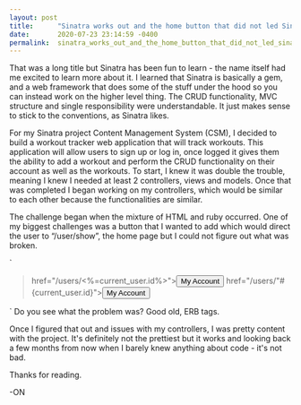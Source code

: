 ```yaml
---
layout: post
title:      "Sinatra works out and the home button that did not led Sinatra abyss."
date:       2020-07-23 23:14:59 -0400
permalink:  sinatra_works_out_and_the_home_button_that_did_not_led_sinatra_abyss
---
```



That was a long title but Sinatra has been fun to learn - the name itself had me excited to learn more about it. I learned that Sinatra is basically a gem, and a web framework that does some of the stuff under the hood so you can instead work on the higher level thing. The CRUD functionality, MVC structure and single responsibility were understandable. It just makes sense to stick to the conventions, as Sinatra likes. 

For my Sinatra project Content Management System (CSM), I decided to build a workout tracker web application that will track workouts. This application will allow users to sign up or log in, once logged it gives them the ability to add a workout and perform the CRUD functionality on their account as well as the workouts. To start, I knew it was double the trouble, meaning I knew I needed at least 2 controllers, views and models. Once that was completed I began working on my controllers, which would be similar to each other because the functionalities are similar. 

The challenge began when the mixture of HTML and ruby occurred. One of my biggest challenges was a button that I wanted to add which would direct the user to “/user/show”, the home page but I could not figure out what was broken.

`
>  href="/users/<%=current_user.id%>"><button>My Account</button> 
>  href="/users/"#{current_user.id}"><button>My Account</button>

`
Do you see what the problem was? Good old, ERB tags. 

Once I figured that out and issues with my controllers, I was pretty content with the project. It's definitely not the prettiest but it works and looking back a few months from now when I barely knew anything about code - it's not bad. 

Thanks for reading.

-ON



